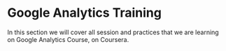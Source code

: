 # Google Analytics Training

In this section we will cover all session and practices that we are learning on Google Analytics Course, on Coursera.

